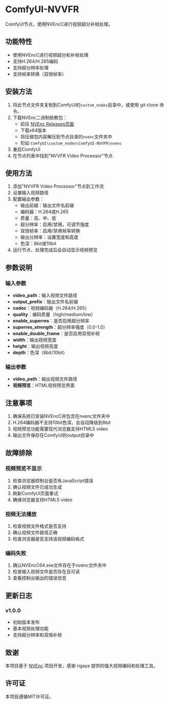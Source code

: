 # ComfyUI-NVVFR

ComfyUI节点，使用NVEncC进行视频超分补帧处理。

## 功能特性

- 使用NVEncC进行视频超分和补帧处理
- 支持H.264/H.265编码
- 支持超分辨率处理
- 支持帧率转换（双倍帧率）

## 安装方法

1. 将此节点文件夹复制到ComfyUI的`custom_nodes`目录中，或使用 git clone 命令。
2. 下载NVEnc二进制依赖包：
   - 前往 [NVEnc Releases页面](https://github.com/rigaya/NVEnc/releases)
   - 下载x64版本
   - 将压缩包内容解压到节点目录的`nvenc`文件夹中
   - 形如 `ComfyUI\custom_nodes\ComfyUI-NVVFR\nvenc`
3. 重启ComfyUI
4. 在节点列表中找到"NVVFR Video Processor"节点

## 使用方法

1. 添加"NVVFR Video Processor"节点到工作流
2. 设置输入视频路径
3. 配置输出参数：
   - 输出前缀：输出文件名前缀
   - 编码器：H.264或H.265
   - 质量：高、中、低
   - 超分辨率：启用/禁用，可调节强度
   - 双倍帧率：启用/禁用帧率转换
   - 输出分辨率：设置宽度和高度
   - 色深：8bit或10bit
4. 运行节点，处理完成后会自动显示视频预览

## 参数说明

### 输入参数

- **video_path**：输入视频文件路径
- **output_prefix**：输出文件名前缀
- **codec**：视频编码器（H.264/H.265）
- **quality**：编码质量（high/medium/low）
- **enable_superres**：是否启用超分辨率
- **superres_strength**：超分辨率强度（0.0-1.0）
- **enable_double_frame**：是否启用双倍补帧
- **width**：输出视频宽度
- **height**：输出视频高度
- **depth**：色深（8bit/10bit）

### 输出参数

- **video_path**：输出视频文件路径
- **视频预览**：HTML视频预览界面

## 注意事项

1. 确保系统已安装NVEncC并包含在nvenc文件夹中
2. H.264编码器不支持10bit色深，会自动降级到8bit
3. 视频预览功能需要现代浏览器支持HTML5 video
4. 输出文件保存在ComfyUI的output目录中

## 故障排除

### 视频预览不显示

1. 检查浏览器控制台是否有JavaScript错误
2. 确认视频文件已成功生成
3. 刷新ComfyUI页面重试
4. 确保浏览器支持HTML5 video

### 视频无法播放

1. 检查视频文件格式是否支持
2. 确认视频文件路径正确
3. 检查浏览器是否支持该视频编码格式

### 编码失败

1. 确认NVEncC64.exe文件存在于nvenc文件夹中
2. 检查输入视频文件是否存在且可读
3. 查看控制台输出的错误信息

## 更新日志

### v1.0.0
- 初始版本发布
- 基本视频处理功能
- 支持超分辨率和双倍补帧

## 致谢

本项目基于 [NVEnc](https://github.com/rigaya/NVEnc) 项目开发，感谢 rigaya 提供的强大视频编码和处理工具。

## 许可证

本项目遵循MIT许可证。
